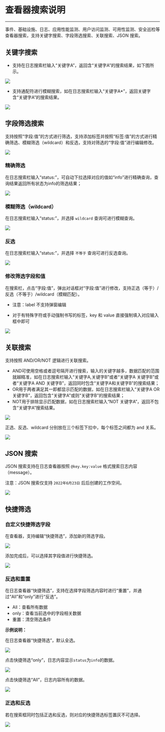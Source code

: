 # 查看器搜索说明
---


事件、基础设施、日志、应用性能监测、用户访问监测、可用性监测、安全巡检等查看器搜索，支持关键字搜索、字段筛选搜索、关联搜索、JSON 搜索。

## 关键字搜索

- 支持在日志搜索栏输入“关键字A”，返回含“关键字A”的搜索结果，如下图所示。

![](img/13.search_1.png)



- 支持通配符进行模糊搜索，如在日志搜索栏输入“关键字A*”，返回关键字含“关键字A”的搜索结果。

![](img/8.search_2.png)

## 字段筛选搜索

支持按照“字段:值”的方式进行筛选，支持添加标签并按照“标签:值”的方式进行精确筛选、模糊筛选（wildcard）和反选，支持对筛选的“字段:值”进行编辑修改。

![](img/12.explorer_search_2.png)

### 精确筛选

在日志搜索栏输入“status:”，可自动下拉选择对应的值如“info”进行精确查询，查询结果返回所有状态为info的筛选结果；

![](img/13.search_2.1.png)

### 模糊筛选（wildcard）

在日志搜索栏输入“status:”，并选择 `wildcard` 查询可进行模糊查询。

![](img/12.explorer_search_1.png)

### 反选

在日志搜索栏输入“status:”，并选择 `不等于` 查询可进行反选查询。

![](img/12.explorer_search_3.png)

### 修改筛选字段和值

在搜索栏，点击“字段:值”，弹出对话框对“字段:值”进行修改，支持正选（等于）/反选（不等于）/wildcard（模糊匹配）。

- 注意：label 不支持弹窗编辑

- 对于有特殊字符或手动强制书写的标签，key 和 value 直接强制填入对应输入框中即可

![](img/12.explorer_search_4.png)



## 关联搜索

支持按照 AND/OR/NOT 逻辑进行关联搜索。

- AND可使用空格或者逗号隔开进行搜索，输入的关键字越多，数据匹配的范围就越精准，如在日志搜索栏输入“关键字A,关键字B”或者“关键字A 关键字B”或者“关键字A AND 关键字B”，返回同时包含“关键字A和关键字B”的搜索结果；
- OR用于两者满足其一即都显示匹配的数据，如在日志搜索栏输入“关键字A OR 关键字B”，返回包含“关键字A”或则“关键字B”的搜索结果；
- NOT用于排除显示匹配数据，如在日志搜索栏输入“NOT 关键字A”，返回不包含“关键字A”搜索结果。

![](img/13.search_4.png)

正选、反选、wildcard 分别放在三个标签下拉中，每个标签之间都为 and 关系。

![](img/12.explorer_search_5.png)

## JSON 搜索

 JSON 搜索支持在日志查看器按照 `@key.key:value` 格式搜索日志内容（message）。

注意：JSON 搜索仅支持 `2022年6月23日` 后后创建的工作空间。

![](img/7.log_json.png)

## 快捷筛选

### 自定义快捷筛选字段

在查看器，支持编辑“快捷筛选”，添加新的筛选字段。

![](img/12.explorer_search_6.png)

添加完成后，可以选择其字段值进行快捷筛选。

![](img/12.explorer_search_7.png)

### 反选和重置

在日志查看器“快捷筛选”，支持在选择字段筛选内容时进行“重置”，并通过“All”和“only”进行“反选”。

- All：查看所有数据
- only：查看当前选中的字段相关数据
- 重置：清空筛选条件

**示例说明：**

在日志查看器“快捷筛选”，默认全选。

![](img/12.explorer_search_8.png)

点击快捷筛选“only”，日志内容显示`status`为`info`的数据。

![](img/12.explorer_search_9.png)

点击快捷筛选“All”，日志内容所有的数据。

![](img/12.explorer_search_10.png)

### 正选和反选

若在搜索框同时包括正选和反选，则对应的快捷筛选标签置灰不可选择。



![](img/12.explorer_search_11.png)
